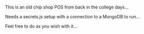 This is an old chip shop POS from back in the college days...

Needs a secrets.js setup with a connection to a MongoDB to run...

Feel free to do as you wish with it...